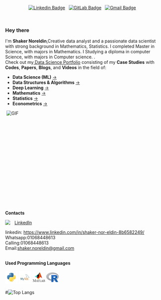 <div align="center">

[![Linkedin Badge](https://img.shields.io/badge/LinkedIn-0077B5?style=flat&logo=linkedin&logoColor=white)](https://www.linkedin.com/in/shaker-nor-eldin-8b6582249/)&nbsp;&nbsp;
[![GitLab Badge](https://img.shields.io/badge/GitLab-330F63?style=flat&logo=gitlab&logoColor=white)](https://github.com/ShakerNoreldin)&nbsp;&nbsp;
[![Gmail Badge](https://img.shields.io/badge/Gmail-D14836?style=flat&logo=gmail&logoColor=white&link=mailto:shaker.noreldin@gmail.com)](mailto:shaker.noreldin@gmail.com)&nbsp;&nbsp;

</div>

<br>

### Hey there
I'm **Shaker Noreldin**,Creative data analyst and a passionate data scientist with strong background in Mathematics, Statistics. 
I completed Master in Science, with majors in Mathematics.
I Studying a diploma in computer Science, with majors in Computer science.
. <br>
Check out my<a href="https://github.com/TatevKaren/TatevKaren-data-science-portfolio"> Data Science Portfolio</a> consisting of my **Case Studies** with **Codes**, **Papers**, **Blogs**, and **Videos** in the field of:

- **Data Science (ML)** <a href="https://github.com/TatevKaren/data-science-popular-algorithms"> -> <a> 
- **Data Structures & Algorithms** <a href= "https://github.com/TatevKaren/DataStructuresAlgorithmsCourse"> -> <a>
- **Deep Learning** <a href="https://github.com/TatevKaren/recurrent-neural-network-pricing-model"> -> <a> 
- **Mathematics** <a href="https://github.com/TatevKaren/mathematics-statistics-for-data-science"> -> <a> 
- **Statistics** <a href="https://github.com/TatevKaren/mathematics-statistics-for-data-science/blob/main/Deriving%20Expectation%20and%20Variances%20of%20Densities/README.MD"> -> <a>
- **Econometrics** <a href="https://github.com/TatevKaren/econometric-algorithms"> -> <a>


<img align="right" alt="GIF" src="[https://cdn.dribbble.com/users/2344801/screenshots/4774578/alphatestersanimation2.gif?raw=true](https://img.freepik.com/free-vector/illustration-social-media-concept_53876-18135.jpg?w=826&t=st=1682230804~exp=1682231404~hmac=311f85f96d4bb683d613835e1f4683d3572da1221ee447e82d38a9e698da6065)" width="500" height="320"/>
<br>

**Contacts**
 
<img align="left"  width="30px" src="https://cdn2.iconfinder.com/data/icons/social-media-icons-23/800/linkedin-512.png"/> <a href="[(https://www.linkedin.com/in/shaker-nor-eldin-8b6582249/)]">LinkedIn</a> 
 <br>

linkedin: https://www.linkedin.com/in/shaker-nor-eldin-8b6582249/
  <br>
Whatsapp:01068448613
  <br>
Calling:01068448613
  <br>
Email:shaker.noreldin@gmail.com
<br>
<br>

**Used Programming Languages**  
<br>
<code><img height="40" src="https://raw.githubusercontent.com/github/explore/80688e429a7d4ef2fca1e82350fe8e3517d3494d/topics/python/python.png"></code>
<code><img height="40" src="https://raw.githubusercontent.com/github/explore/80688e429a7d4ef2fca1e82350fe8e3517d3494d/topics/mysql/mysql.png"></code>
<code><img height="40" src="https://raw.githubusercontent.com/github/explore/80688e429a7d4ef2fca1e82350fe8e3517d3494d/topics/matlab/matlab.png"></code>
<code><img height="40" src="https://raw.githubusercontent.com/github/explore/80688e429a7d4ef2fca1e82350fe8e3517d3494d/topics/r/r.png"></code>
<br>
<br>
#![Top Langs](https://github-readme-stats.vercel.app/api/top-langs/?username=TatevKaren)



